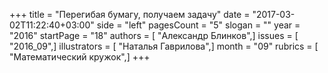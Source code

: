 +++
title = "Перегибая бумагу, получаем задачу"
date = "2017-03-02T11:22:40+03:00"
side = "left"
pagesCount = "5"
slogan = ""
year = "2016"
startPage = "18"
authors = [ "Александр Блинков",]
issues = [ "2016_09",]
illustrators = [ "Наталья Гаврилова",]
month = "09"
rubrics = [ "Математический кружок",]
+++
